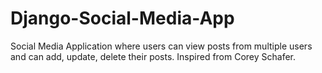 # Django-Social-Media-App
Social Media Application where users can view posts from multiple users and can add, update, delete their posts. Inspired from Corey Schafer.
